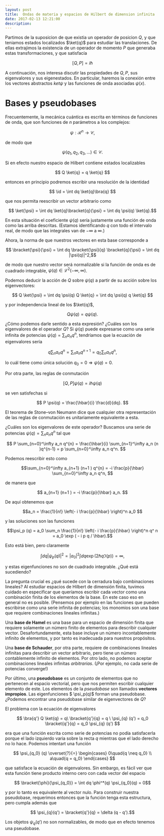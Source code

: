 ```yaml
---
layout: post
title:  Ondas de materia y espacios de Hilbert de dimension infinita
date: 2017-02-13 12:21:00
description: 
---
```

$$\newcommand{\ket}[1]{\left |#1 \right\rangle}
\newcommand{\bra}[1]{\left\langle#1\right|}
\newcommand{\bracket}[2]{\left\langle#1\right.|\left.#2\right\rangle}
\newcommand{\vev}[1]{\left\langle#1\right\rangle}
\newcommand{\tr}{\mathrm{Tr}}	
\newcommand{\id}{1\!\!1}$$


Partimos de  la suposicion de que existia un operador de posicion
$Q$, y que teniamos estados localizados $\ket{q}$ para estudiar las
translaciones. De ellas extrajimos la existencia de un operador de
momento $P$ que generaba estas transformaciones, y que satisfacía

$$ [Q,P] = i \hbar  $$

A continuación, nos interesa discutir las propiedades de $Q,P$, sus
eigenvalores y sus eigenestados. En particular, haremos la conexión
entre los vectores abstractos $ket{\psi}$ y las funciones de onda
asociadas $\psi(x)$.

# Bases y pseudobases

Frecuentemente, la mecánica cuántica es escrita en términos de funciones de onda, que son funciones de $n$ parámetros a los complejos:

$$ \psi : \mathcal{R}^n \rightarrow \mathcal{C},$$

de modo que 

$$ \psi(q_1,q_2, q_3, \dots) \in \mathcal{C}.$$

Si en efecto nuestro espacio de Hilbert contiene estados localizables

$$ Q \ket{q} = q \ket{q} $$

entonces en principio podremos escribir una resolución de la identidad 

$$ \id =  \int dq \ket{q}\bra{q} $$

que nos permita reescribir un vector arbitrario como 

$$ \ket{\psi} = \int dq \ket{q}\bracket{q}{\psi} = \int dq \psi(q) \ket{q}.$$

En esta situación el coeficiente $\psi(q)$ sería justamente una función de onda como las arriba descritas. (Estamos identificando $q$ con todo el intervalo real, de modo que las integrales van de $-\infty$ a $\infty$.)

Ahora, la norma de que nuestros vectores en esta base corresponde a 

$$ \bracket{\psi}{\psi} = \int dq \bracket{\psi}{q} \bracket{q}{\psi} = \int dq |\psi(q)|^2,$$

de modo que nuestro vector será normalizable si la función de onda es de cuadrado integrable, $\psi(q) \in \mathcal{L}^2(-\infty,\infty)$. 

Podemos deducir la acción de $Q$ sobre $\psi(q)$ a partir de su acción sobre los eigenvectores:

$$ Q \ket{\psi} = \int dq \psi(q) Q \ket{q} = \int dq \psi(q) q \ket{q} $$

y por independencia lineal de los $\ket{q}$, 

$$ Q \psi(q) = q  \psi(q). $$

¿Cómo podemos darle sentido a esta expresión? ¿Cuáles son los eigenvalores de el operador $Q$? Si $\psi(q)$ puede expresarse como una serie infinita de potencias $\psi(q)= \sum_n a_n q^n$, tendríamos que la ecuación de eigenvalores sería 

$$  q \sum_n a_n q^{n}  =  \sum_n a_n q^{n+1}  = q_0 \sum_n a_n q^n,  $$

lo cuál tiene como única solución $q_0=0 \Rightarrow \psi(q) = 0$. 


Por otra parte, las reglas de conmutación 

$$ [Q,P]\psi(q) = i \hbar \psi(q)  $$

se ven satisfechas si 

$$ P \psi(q) = \frac{\hbar}{i} \frac{d}{dq}. $$

El teorema de Stone–von Neumann dice que cualquier otra representación
de las reglas de conmutación es unitariamente equivalente a esta.

¿Cuáles son los eigenvalores de este operador? Buscamos una serie de
potencias $\psi(q)= \sum_n a_n q^n$ tal que

$$  P \sum_{n=0}^\infty a_n q^{n}  = \frac{\hbar}{i} \sum_{n=1}^\infty a_n (n )q^{n-1}  = p \sum_{n=0}^\infty a_n q^n.  $$

Podemos reescribir esto como

$$\sum_{n=0}^\infty a_{n+1} (n+1 ) q^{n}  = -i \frac{p}{\hbar}  \sum_{n=0}^\infty a_n q^n,  $$

de manera que

$$ a_{n+1} (n+1 ) = -i  \frac{p}{\hbar}  a_n. $$

De aquí obtenemos que 

$$a_n = \frac{1}{n!} \left(- i  \frac{p}{\hbar}  \right)^n a_0 $$

y las soluciones son las funciones

$$\psi_p (q) = a_0 \sum_n \frac{1}{n!} \left(- i  \frac{p}{\hbar}   
\right)^n q^ n = a_0 \exp ( - i p q / \hbar).$$

Esto está bien, pero claramente

$$\int dq |\psi_p(q)|^2 = |a_0|^2  \int dq \exp( 2 \hbar q \Im(p) )= \infty,$$

y estas eigenfunciones no son de cuadrado integrable. ¿Qué está sucediendo?

La pregunta crucial es ¿qué sucede con la cerradura bajo combinaciones lineales? Al estudiar espacios de Hilbert de dimensión finita, tuvimos cuidado en especificar que queríamos escribir cada vector como una combinación finita de los elementos de la base. En este caso eso en general no es posible. (Pensemos por ejemplo en las funciones que pueden escribirse como una serie infinita de potencias; los monomios son una base que requiere combinaciones lineales infinitas.)

Una **base de Hamel** es una base para un espacio de dimensión finita que requiere solamente un número finito de elementos para describir cualquier vector. Desafortundamente, esta base incluye un número incontablemente infinito de elementos, y por tanto es inadecuada para nuestros propósitos. 

Una **base de Schauder**, por otra parte, requiere de combinaciones lineales infinitas para describir un vector arbitrario, pero tiene un número contablemente infinito de elementos. Por otro lado, no podemos aceptar combinaciones lineales infinitas *arbitrarias*. (¡Por ejemplo, no cada serie de potencias converge!) 

Por último, una **pseudobase** es un conjunto de elementos que no pertenecen al espacio vectorial, pero que nos permiten escribir cualquier elemento de este. Los elementos de la *pseudobase* son llamados **vectores impropios**. Las eigenfunciones $ \psi_p(q)$ forman una pseudobase. ¿Podemos encontrar una pseudobase similar de eigenvectores de $Q$?

El problema con la ecuación de eigenvalores 

$$ \bra{q'} Q \ket{q} = q\ \bracket{q'}{q} = q \ \psi_{q} (q') = q_0 \bracket{q'}{q} = q_0 \psi_{q} (q') $$

era que una función escrita como serie de potencias no podía satisfacerla porque el lado izquierdo varia sobre la recta $q$ mientras que el lado derecho no lo hace. Podemos intentart una función 

$$ \psi_{q_0} (q) \overset{?}{=} \begin{cases} 0\quad{q \neq q_0} \\ a\quad{q =
               q_0} \end{cases} $$

que satisface la ecuación de eigenvalores. Sin embargo, es fácil ver que esta función tiene producto interno cero con cada vector del espacio 

$$ \bracket{\phi}{\psi_{q_0}} = \int dq \phi^*(q) \psi_{q_0}(q) = 0$$

y por lo tanto es equivalente al vector nulo. Para construir nuestra pseudobase, requerimos entonces que la función tenga esta estructura, pero cumpla además que 

$$ \psi_{q}(q') = \bracket{q'}{q}  = \delta (q - q').$$

Los objetos $\psi_{q}(q')$ no son normalizables, de modo que en efecto tenemos una pseudobase. 
